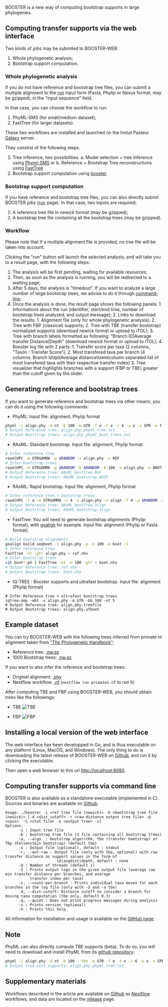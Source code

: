 BOOSTER is a new way of computing bootstrap supports in large phylogenies.

## Computing transfer supports via the web interface

Two kinds of jobs may be submited to BOOSTER-WEB:

1. Whole phylogenetic analysis;
2. Bootstrap support computation.

### Whole phylogenetic analysis

If you do not have reference and bootstrap tree files, you can submit a multiple alignment to the [run](/new) input form (Fasta, Phylip or Nexus format, may be gzipped), in the "input sequence" field. 

In that case, you can choose the workflow to run:
1. PhyML-SMS (for small/medium dataset);
2. FastTree (for larger datasets).

These two workflows are installed and launched on the Instut Pasteur [Galaxy](https://galaxy.pasteur.fr/) server.

They constist of the following steps:

1. Tree inference, two possibilities:
    a. Model selection + tree inference using [Phyml-SMS](http://www.atgc-montpellier.fr/phyml-sms/) or
	b. Reference + Bootstrap Tree reconstructions using [FastTree](http://www.microbesonline.org/fasttree/)
2. Bootstrap support computation using [booster](https://github.com/evolbioinfo/booster/).

### Bootstrap support computation

If you have reference and bootstrap tree files, you can also directly submit BOOSTER jobs ([run](/new) page). In that case, two inputs are required:

1. A reference tree file in newick format (may be gzipped);
2. A bootstrap tree file containing all the bootstrap trees (may be gzipped).

### Workflow

Please note that if a multiple alignment file is provided, no tree file will be taken into account.

Clicking the "run" button will launch the selected analysis, and will take you to a result page, with the following steps:

1. The analysis will be first pending, waiting for available resources;
2. Then, as soon as the analysis is running, you will be redirected to a waiting page;
3. After 5 days, the analysis is "timedout". If you want to analyze a large number of large bootstrap trees, we advise to do it through [command-line](#commandline);
4. Once the analysis is done, the result page shows the following panels:
        1. Informations about the run (identifier, start/end time, number of bootstrap trees analyzed, and output message);
    2. Links to download the results:
	   1. Alignment file (only for whole phylogenetic analysis);
	   2. Tree with FBP (classical) supports;
	   2. Tree with TBE (transfer bootstrap) normalized supports (download newick format or upload to iTOL);
	   3. Tree with branch labels formatted as following: "Branch ID|Average transfer Distance|Depth" (download newick format or upload to iTOL);
	   4. Booster log file with 2 parts:
		  1. Transfer score per taxa (2 columns, "Taxon : Transfer Score");
		  2. Most transfered taxa per branch (4 columns: Branch Id\tp\tAverage distance\tsemicolumn separated list of most transfered taxa with their respective transfer index)
    3. Tree visualizer that highlights branches with a support (FBP or TBE) greater than the cutoff given by the slider.

## Generating reference and bootstrap trees

If you want to generate reference and bootstrap trees via other means, you can do it using the following commands:

* PhyML: Input file: alignment, Phylip format
```bash
phyml -i align.phy -d nt -b 100 -m GTR -f e -t e -c 6 -a e -s SPR -o tlr 
# Output Reference tree: align.phy_phyml_tree.txt
# Output Bootstrap trees: align.phy_phyml_boot_trees.txt
```

* RAxML: Standard bootstrap. Input file: alignment, Phylip format
```bash
# Infer reference tree
raxmlHPC -m GTRGAMMA -p $RANDOM -s align.phy -n REF
# Infer bootstrap trees
raxmlHPC -m GTRGAMMA -p $RANDOM -b $RANDOM -# 100 -s align.phy -n BOOT
# Output Reference tree: RAxML_bestTree.REF
# Output Bootstrap trees: RAxML_bootstrap.BOOT
```

* RAxML: Rapid bootstrap. Input file: alignment, Phylip format
```bash
# Infer reference tree + bootstrap trees
raxmlHPC -f a -m GTRGAMMA -c 4 -s align.phy -n align -T 4 -p $RANDOM -x $RANDOM -# 100
# Output Reference tree: RAxML_bestTree.align
# Output Bootstrap trees: RAxML_bootstrap.align
```

* FastTree: You will need to generate bootstrap alignments (Phylip format), with [goalign](https://github.com/fredericlemoine/goalign) for example. Input file: alignment (Phylip or Fasta format)
```bash
# Build bootstrap alignments
goalign build seqboot -i align.phy -p -n 100 -o boot -S
# Infer reference tree
FastTree -nt -gtr align.phy > ref.nhx
# Infer bootstrap trees
cat boot*.ph | FastTree -nt -n 100 -gtr > boot.nhx
# Output Reference tree: ref.nhx
# Output Bootstrap trees: boot.nhx
```

* IQ-TREE : Booster supports and ultrafast bootstrap. Input file: alignment (Phylip format)
```
# Infer Reference tree + ultrafast bootstrap trees
iqtree-omp -wbt -s align.phy -m GTR -bb 100 -nt 5
# Output Reference tree: align.phy.treefile
# Output Bootstrap trees: align.phy.ufboot
```

## Example dataset

You can try BOOSTER-WEB with the following trees inferred from primate nt alignment taken from ["The Phylogenetic Handbook"](http://www.cambridge.org/catalogue/catalogue.asp?isbn=9780521877107):

* Reference tree: [.nw.gz](/static/files/primates/ref.nw.gz)
* 1000 Bootstrap trees: [.nw.gz](/static/files/primates/boot.nw.gz)

If you want to also infer the reference and bootstrap trees:

* Original alignment: [.phy](/static/files/primates/DNA_primates.phy)
* Nextflow workflow: [.nf](/static/files/primates/primates.nf) (`nextflow run primates.nf` to run it)

After computing TBE and FBP using BOOSTER-WEB, you should obtain trees like the followings:

* TBE
![TBE](/static/files/primates/TBE.png)

* FBP
![FBP](/static/files/primates/FBP.png)


## Installing a local version of the web interface

The web interface has been developped in Go, and is thus executable on any platform (Linux, MacOS, and Windows).
The only thing to do is downloading the latest release of BOOSTER-WEB on [Github](https://github.com/fredericlemoine/booster-web/releases), and run it by clicking the executable.

Then open a web browser to this url [http://localhost:8080](http://localhost:8080).

## <a name="commandline"></a>Computing transfer supports via command line
BOOSTER is also available as a standalone executable (implemented in C). Sources and binaries are available on [Github](https://github.com/evolbioinfo/booster).

```
Usage: ./booster -i <ref tree file (newick)> -b <bootstrap tree file (newick)> [-d <dist_cutoff> -r <raw distance output tree file> -@ <cpus>  -S <stat file> -o <output tree> -v]
Options:
      -i : Input tree file
      -b : Bootstrap tree file (1 file containing all bootstrap trees)
      -a, --algo  : bootstrap algorithm, tbe (transfer bootstrap) or fbp (Felsenstein bootstrap) (default tbe)
      -o : Output file (optional), default : stdout
      -r, --out-raw : Output file (only with tbe, optional) with raw transfer distance as support values in the form of
                       id|avgdist|depth, default : none
      -@ : Number of threads (default 1)
      -S : Prints output logs in the given output file (average raw min transfer distance per branches, and average
      	   transfer index per taxa)
      -c, --count-per-branch : Prints individual taxa moves for each branches in the log file (only with -S and -a tbe)
      -d, --dist-cutoff: Distance cutoff to consider a branch for moving taxa computation (tbe only, default 0.3)
      -q, --quiet : Does not print progress messages during analysis
      -v : Prints version (optional)
      -h : Prints this help
```

All information for installation and usage is available on the [GitHub page](https://github.com/evolbioinfo/booster).

## <a name="note"></a>Note
PhyML can also directly compute TBE supports (beta). To do so, you will need to download and install PhyML from its [github repository](https://github.com/stephaneguindon/phyml/):

```bash
phyml -i align.phy -d nt -b 100 --tbe -m GTR -f e -t e -c 6 -a e -s SPR -o tlr 
# Output tree with supports: align.phy_phyml_tree.txt
```


## <a name="suppmat"></a>Supplementary materials
Workflows described in the article are available on [Github](https://github.com/evolbioinfo/booster-workflows) as [Nextflow](https://www.nextflow.io/) workflows, and data are located on the [release](https://github.com/evolbioinfo/booster-workflows/releases/latest) page.
